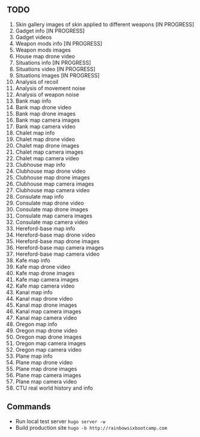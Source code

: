 ## TODO

1. Skin gallery images of skin applied to different weapons [IN PROGRESS]
1. Gadget info [IN PROGRESS]
1. Gadget videos
1. Weapon mods info [IN PROGRESS]
1. Weapon mods images
1. House map drone video
1. Situations info [IN PROGRESS]
1. Situations video [IN PROGRESS]
1. Situations images [IN PROGRESS]
1. Analysis of recoil
1. Analysis of movement noise
1. Analysis of weapon noise
1. Bank map info
1. Bank map drone video
1. Bank map drone images
1. Bank map camera images
1. Bank map camera video
1. Chalet map info
1. Chalet map drone video
1. Chalet map drone images
1. Chalet map camera images
1. Chalet map camera video
1. Clubhouse map info
1. Clubhouse map drone video
1. Clubhouse map drone images
1. Clubhouse map camera images
1. Clubhouse map camera video
1. Consulate map info
1. Consulate map drone video
1. Consulate map drone images
1. Consulate map camera images
1. Consulate map camera video
1. Hereford-base map info
1. Hereford-base map drone video
1. Hereford-base map drone images
1. Hereford-base map camera images
1. Hereford-base map camera video
1. Kafe map info
1. Kafe map drone video
1. Kafe map drone images
1. Kafe map camera images
1. Kafe map camera video
1. Kanal map info
1. Kanal map drone video
1. Kanal map drone images
1. Kanal map camera images
1. Kanal map camera video
1. Oregon map info
1. Oregon map drone video
1. Oregon map drone images
1. Oregon map camera images
1. Oregon map camera video
1. Plane map info
1. Plane map drone video
1. Plane map drone images
1. Plane map camera images
1. Plane map camera video
1. CTU real world history and info

## Commands

* Run local test server `hugo server -w`
* Build production site `hugo -b http://rainbowsixbootcamp.com`
